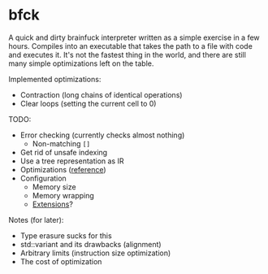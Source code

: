 # bfck

A quick and dirty brainfuck interpreter written as a simple exercise
in a few hours. Compiles into an executable that takes the path to a file with
code and executes it. It's not the fastest thing in the world, and there are
still many simple optimizations left on the table.

Implemented optimizations:
- Contraction (long chains of identical operations)
- Clear loops (setting the current cell to 0)

TODO:
- Error checking (currently checks almost nothing)
    - Non-matching `[]`
- Get rid of unsafe indexing
- Use a tree representation as IR
- Optimizations ([reference](http://calmerthanyouare.org/2015/01/07/optimizing-brainfuck.html))
- Configuration
    - Memory size
    - Memory wrapping
    - [Extensions](https://esolangs.org/wiki/Brainfuck%2B)?

Notes (for later):
- Type erasure sucks for this
- std::variant and its drawbacks (alignment)
- Arbitrary limits (instruction size optimization)
- The cost of optimization
